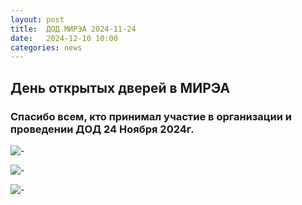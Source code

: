 ```yaml
---
layout: post
title:  ДОД МИРЭА 2024-11-24
date:   2024-12-10 10:00
categories: news
---
```



## День открытых дверей в МИРЭА

### Спасибо всем, кто принимал участие в организации и проведении ДОД 24 Ноября 2024г. 

![-](https://i.ibb.co/2Z1hDgz/1000000491.jpg)

![-](https://i.ibb.co/3cVbqT0/1000000485.jpg)

![-](https://i.ibb.co/kcz6wcj/1000000495.jpg)

